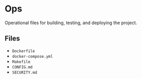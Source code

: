 # Ops

Operational files for building, testing, and deploying the project.

## Files
- `Dockerfile`
- `docker-compose.yml`
- `Makefile`
- `CONFIG.md`
- `SECURITY.md`
